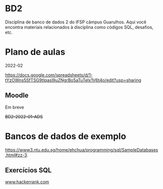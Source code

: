 # BD2

Disciplina de banco de dados 2 do IFSP câmpus Guarulhos. Aqui você encontra materiais relacionados à disciplina como códigos SQL, desafios, etc.

# Plano de aulas
2022-02

https://docs.google.com/spreadsheets/d/1-tYzOWns5SfTSG9tlqasl9uZNgrBo5aTuTelx1V6t4o/edit?usp=sharing

## Moodle
Em breve

<s>BD2-2022-01-ADS</s>

# Bancos de dados de exemplo
https://www3.ntu.edu.sg/home/ehchua/programming/sql/SampleDatabases.html#zz-3.

## Exercícios SQL
www.hackerrank.com



